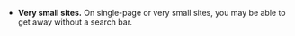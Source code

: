 - **Very small sites.** On single-page or very small sites, you may be able to get away without a search bar.